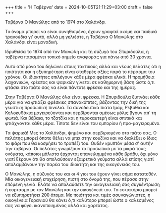 +++
title = 'Η Ταβέρνα'
date = 2024-10-05T21:11:29+03:00
draft = false
+++

Ταβέρνα Ο Μανώλης από το 1974 στο Χαλάνδρι

Το όνομα μπορεί να είναι συνηθισμένο, έχουν γραφτεί ακόμη και παιδικά τραγούδια γι’ αυτό, αλλά μη γελιέστε, η Ταβέρνα Ο Μανώλης στο Χαλάνδρι είναι μοναδική.

Ιδρυθείσα το 1974 από τον Μανώλη και τη σύζυγό του Σπυριδούλα, η ταβέρνα παραμένει τοπικό σημείο αναφοράς για πάνω από 30 χρόνια.

Αυτό από μόνο του δηλώνει στους τακτικούς αλλά και νέους πελάτες ότι η ποιότητα και η εξυπηρέτηση είναι σταθερές αξίες παρά το πέρασμα του χρόνου. Οι ιδιοκτήτες επιλέγουν κάθε μέρα φρέσκα υλικά. Η προμήθεια λαχανικών, κρέατος και ψαρικών γίνεται σε καθημερινή βάση ώστε ό,τι φτάσει στο πιάτο σας να είναι πάντοτε φρέσκο και της ημέρας.

Στην Ταβέρνα Ο Μανώλης όλα είναι φρέσκα. Η Σπυριδούλα ξυπνάει κάθε μέρα για να φτιάξει φρέσκιες σπανακόπιτες, βάζοντας την δική της γευστική προσωπική πινελιά. Τα συνοδευτικά πιάτα Ιμάμ, Ρεβύθια και Κολοκυθάκια μαγειρεύονται και σερβίρονται αμέσως μόλις βγουν απ’ τη φωτιά. Και βέβαια, το τζατζίκι και η τυροκαυτερή είναι σπιτικά και φτιάχνονται κάθε μέρα. Τίποτε δεν είναι του εμπορίου ή προ-μαγειρεμένο.

Τα ψαρικά! Μες το Χαλάνδρι, ψημένο και σερβιρισμένο στο πιάτο σας. Ο πελάτης μπορεί όποτε θέλει να μπει στην κουζίνα και να διαλέξει ο ίδιος το ψάρι που θα κοσμήσει το τραπέζι του. Ουδέν κρυπτόν μέσα σ’ αυτήν την ταβέρνα. Οι πελάτες γνωρίζουν το προσωπικό με τα μικρά τους ονόματα, κάποιοι μάλιστα έρχονται επανειλημμένα κάθε βράδυ, όχι μόνο γιατί ξέρουν ότι θα απολαύσουν εξαιρετικά γεύματα αλλά επίσης γιατί απολαμβάνουν την παρέα του ιδιοκτήτη και της οικογένειάς του.

Ο Μανώλης, η σύζυγός του και οι 4 γιοι του έχουν γίνει σήμα κατατεθέν. Μία οικογενειακή επιχείρηση, πιστή στο όνομά της, που πέρασε στην επόμενη γενιά. Ελάτε να απολαύσετε την οικογενειακή σας συγκέντρωση ή εορτασμό με τον Μανώλη και την οικογένειά του. Το εστιατόριο μπορεί να εξυπηρετήσει 200 άτομα. Με ποιότητα και τιμές ασυναγώνιστες, η οικογένεια Γερανιού θα κάνει ό,τι καλύτερο μπορεί ώστε ο καλεσμένος σας να φύγει ικανοποιημένος αλλά και χορτάτος.

